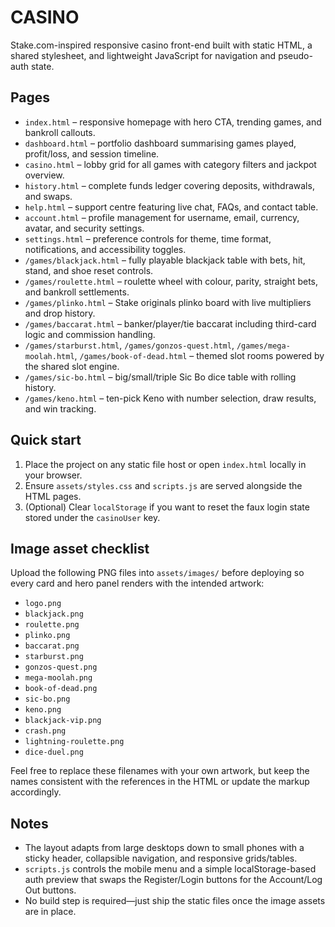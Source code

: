 # CASINO

Stake.com-inspired responsive casino front-end built with static HTML, a shared stylesheet, and lightweight JavaScript for navigation and pseudo-auth state.

## Pages

- `index.html` &ndash; responsive homepage with hero CTA, trending games, and bankroll callouts.
- `dashboard.html` &ndash; portfolio dashboard summarising games played, profit/loss, and session timeline.
- `casino.html` &ndash; lobby grid for all games with category filters and jackpot overview.
- `history.html` &ndash; complete funds ledger covering deposits, withdrawals, and swaps.
- `help.html` &ndash; support centre featuring live chat, FAQs, and contact table.
- `account.html` &ndash; profile management for username, email, currency, avatar, and security settings.
- `settings.html` &ndash; preference controls for theme, time format, notifications, and accessibility toggles.
- `/games/blackjack.html` &ndash; fully playable blackjack table with bets, hit, stand, and shoe reset controls.
- `/games/roulette.html` &ndash; roulette wheel with colour, parity, straight bets, and bankroll settlements.
- `/games/plinko.html` &ndash; Stake originals plinko board with live multipliers and drop history.
- `/games/baccarat.html` &ndash; banker/player/tie baccarat including third-card logic and commission handling.
- `/games/starburst.html`, `/games/gonzos-quest.html`, `/games/mega-moolah.html`, `/games/book-of-dead.html` &ndash; themed slot rooms powered by the shared slot engine.
- `/games/sic-bo.html` &ndash; big/small/triple Sic Bo dice table with rolling history.
- `/games/keno.html` &ndash; ten-pick Keno with number selection, draw results, and win tracking.

## Quick start

1. Place the project on any static file host or open `index.html` locally in your browser.
2. Ensure `assets/styles.css` and `scripts.js` are served alongside the HTML pages.
3. (Optional) Clear `localStorage` if you want to reset the faux login state stored under the `casinoUser` key.

## Image asset checklist

Upload the following PNG files into `assets/images/` before deploying so every card and hero panel renders with the intended artwork:

- `logo.png`
- `blackjack.png`
- `roulette.png`
- `plinko.png`
- `baccarat.png`
- `starburst.png`
- `gonzos-quest.png`
- `mega-moolah.png`
- `book-of-dead.png`
- `sic-bo.png`
- `keno.png`
- `blackjack-vip.png`
- `crash.png`
- `lightning-roulette.png`
- `dice-duel.png`

Feel free to replace these filenames with your own artwork, but keep the names consistent with the references in the HTML or update the markup accordingly.

## Notes

- The layout adapts from large desktops down to small phones with a sticky header, collapsible navigation, and responsive grids/tables.
- `scripts.js` controls the mobile menu and a simple localStorage-based auth preview that swaps the Register/Login buttons for the Account/Log Out buttons.
- No build step is required—just ship the static files once the image assets are in place.
